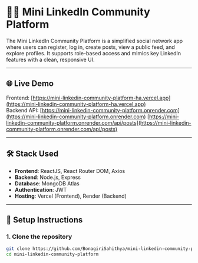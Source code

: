 # 🧑‍💼 Mini LinkedIn Community Platform

The Mini LinkedIn Community Platform is a simplified social network app where users can register, log in, create posts, view a public feed, and explore profiles. It supports role-based access and mimics key LinkedIn features with a clean, responsive UI.

---

## 🌐 Live Demo

Frontend: [https://mini-linkedin-community-platform-ha.vercel.app](https://mini-linkedin-community-platform-ha.vercel.app)  
Backend API: [https://mini-linkedin-community-platform.onrender.com](https://mini-linkedin-community-platform.onrender.com)
[https://mini-linkedin-community-platform.onrender.com/api/posts](https://mini-linkedin-community-platform.onrender.com/api/posts)


---

## 🛠️ Stack Used

- **Frontend**: ReactJS, React Router DOM, Axios
- **Backend**: Node.js, Express
- **Database**: MongoDB Atlas
- **Authentication**: JWT
- **Hosting**: Vercel (Frontend), Render (Backend)

---

## 🚀 Setup Instructions

### 1. Clone the repository

```bash
git clone https://github.com/BonagiriSahithya/mini-linkedin-community-platform
cd mini-linkedin-community-platform
